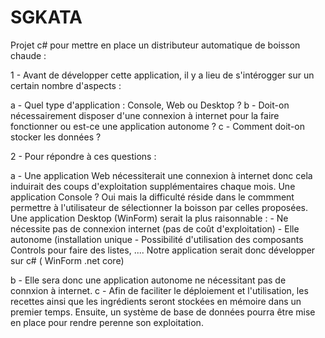 # SGKATA
Projet c# pour mettre en place un distributeur automatique de boisson chaude :

1 - Avant de développer cette application, il y a lieu de s'intérogger sur un certain nombre d'aspects :

 a - Quel type d'application : Console, Web ou Desktop ?
 b - Doit-on nécessairement disposer d'une connexion à internet pour la faire fonctionner ou est-ce une application autonome ?
 c - Comment doit-on stocker les données ?
 
 
2 - Pour répondre à ces questions :

 a - Une application Web nécessiterait une connexion à internet donc cela induirait des coups d'exploitation supplémentaires chaque mois.
 Une application Console ? Oui mais la difficulté réside dans le commment permettre à l'utilisateur de sélectionner la boisson par celles 
 proposées. Une application Desktop (WinForm) serait la plus raisonnable : 
	-	Ne nécessite pas de connexion internet (pas de coût d'exploitation)
	-   Elle autonome (installation unique 
	-   Possibilité d'utilisation des composants Controls pour faire des listes, ....
 Notre application serait donc développer sur c# ( WinForm .net core) 
 
 b - Elle sera donc une application autonome ne nécessitant pas de connxion à internet.
 c - Afin de faciliter le déploiement et l'utilisation, les recettes ainsi que les ingrédients seront stockées en mémoire dans un premier temps.
 Ensuite, un système de base de données pourra être mise en place pour rendre perenne son exploitation.
 